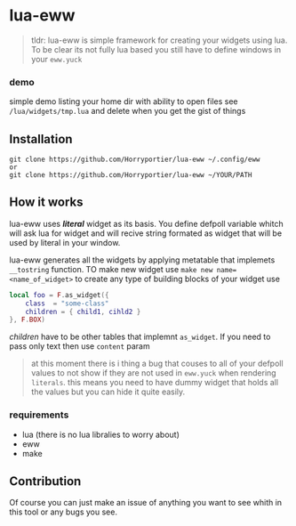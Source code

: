 # lua-eww
> tldr: lua-eww is simple framework for creating your widgets using lua.
> To be clear its not fully lua based you still have to define windows in your `eww.yuck`

### demo
simple demo listing your home dir with ability to open files see `/lua/widgets/tmp.lua` and delete when you get the gist of things


## Installation 
```
git clone https://github.com/Horryportier/lua-eww ~/.config/eww
or
git clone https://github.com/Horryportier/lua-eww ~/YOUR/PATH
```

## How it works 
lua-eww uses ***literal*** widget as its basis. You define defpoll variable whitch will ask lua for widget 
and will recive string formated as widget that will be used by literal in your window. 

lua-eww generates all the widgets by applying metatable that implemets `__tostring` function.
TO make new widget use `make new name=<name_of_widget>` to create any type 
of building blocks of your widget use 
```lua 
local foo = F.as_widget({ 
    class  = "some-class"
    children = { child1, cihld2 } 
}, F.BOX)
```
*children* have to be other tables that implemnt `as_widget`. 
If you need to pass only text then use `content` param



> at this moment there is i thing a bug that couses to all of your defpoll 
> values to not show if they are not used in `eww.yuck` when rendering `literals`.
> this means you need to have dummy widget that holds all the values but you can hide it quite easily.   

### requirements 
- lua (there is no lua libralies to worry about)
- eww 
- make

## Contribution 
Of course  you can just make an issue of anything you want to see whith in this tool or any bugs you see. 

